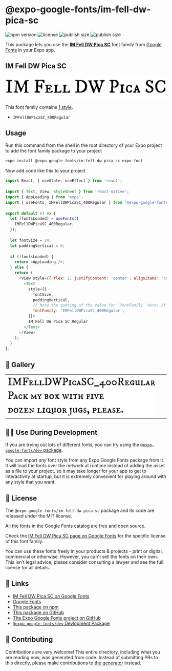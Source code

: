 # @expo-google-fonts/im-fell-dw-pica-sc

![npm version](https://flat.badgen.net/npm/v/@expo-google-fonts/im-fell-dw-pica-sc)
![license](https://flat.badgen.net/github/license/expo/google-fonts)
![publish size](https://flat.badgen.net/packagephobia/install/@expo-google-fonts/im-fell-dw-pica-sc)
![publish size](https://flat.badgen.net/packagephobia/publish/@expo-google-fonts/im-fell-dw-pica-sc)

This package lets you use the [**IM Fell DW Pica SC**](https://fonts.google.com/specimen/IM+Fell+DW+Pica+SC) font family from [Google Fonts](https://fonts.google.com/) in your Expo app.

## IM Fell DW Pica SC

![IM Fell DW Pica SC](./font-family.png)

This font family contains [1 style](#-gallery).

- `IMFellDWPicaSC_400Regular`

## Usage

Run this command from the shell in the root directory of your Expo project to add the font family package to your project
```sh
expo install @expo-google-fonts/im-fell-dw-pica-sc expo-font
```

Now add code like this to your project
```js
import React, { useState, useEffect } from 'react';

import { Text, View, StyleSheet } from 'react-native';
import { AppLoading } from 'expo';
import { useFonts, IMFellDWPicaSC_400Regular } from '@expo-google-fonts/im-fell-dw-pica-sc';

export default () => {
  let [fontsLoaded] = useFonts({
    IMFellDWPicaSC_400Regular,
  });

  let fontSize = 24;
  let paddingVertical = 6;

  if (!fontsLoaded) {
    return <AppLoading />;
  } else {
    return (
      <View style={{ flex: 1, justifyContent: 'center', alignItems: 'center' }}>
        <Text
          style={{
            fontSize,
            paddingVertical,
            // Note the quoting of the value for `fontFamily` here; it expects a string!
            fontFamily: 'IMFellDWPicaSC_400Regular',
          }}>
          IM Fell DW Pica SC Regular
        </Text>
      </View>
    );
  }
};

```

## 🔡 Gallery


||||
|-|-|-|
|![IMFellDWPicaSC_400Regular](./IMFellDWPicaSC_400Regular.ttf.png)||||


## 👩‍💻 Use During Development

If you are trying out lots of different fonts, you can try using the [`@expo-google-fonts/dev` package](https://github.com/expo/google-fonts/tree/master/font-packages/dev#readme).

You can import *any* font style from any Expo Google Fonts package from it. It will load the fonts
over the network at runtime instead of adding the asset as a file to your project, so it may take longer
for your app to get to interactivity at startup, but it is extremely convenient
for playing around with any style that you want.

## 📖 License

The `@expo-google-fonts/im-fell-dw-pica-sc` package and its code are released under the MIT license.

All the fonts in the Google Fonts catalog are free and open source.

Check the [IM Fell DW Pica SC page on Google Fonts](https://fonts.google.com/specimen/IM+Fell+DW+Pica+SC) for the specific license of this font family.

You can use these fonts freely in your products & projects - print or digital, commercial or otherwise. However, you can't sell the fonts on their own. This isn't legal advice, please consider consulting a lawyer and see the full license for all details.

## 🔗 Links

- [IM Fell DW Pica SC on Google Fonts](https://fonts.google.com/specimen/IM+Fell+DW+Pica+SC)
- [Google Fonts](https://fonts.google.com/)
- [This package on npm](https://www.npmjs.com/package/@expo-google-fonts/im-fell-dw-pica-sc)
- [This package on GitHub](https://github.com/expo/google-fonts/tree/master/font-packages/im-fell-dw-pica-sc)
- [The Expo Google Fonts project on GitHub](https://github.com/expo/google-fonts)
- [`@expo-google-fonts/dev` Devlopment Package](https://github.com/expo/google-fonts/tree/master/font-packages/dev)

## 🤝 Contributing

Contributions are very welcome! This entire directory, including what you are reading now, was generated from code. Instead of submitting PRs to this directly, please make contributions to [the generator](https://github.com/expo/google-fonts/tree/master/packages/generator) instead.
